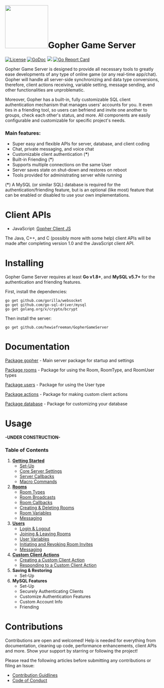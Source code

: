 # <img src="https://raw.githubusercontent.com/hewiefreeman/GopherGameServer/master/Server%20Gopher.png" width="140" height="140">Gopher Game Server

[![License](https://img.shields.io/badge/License-Apache%202.0-blue.svg)](https://opensource.org/licenses/Apache-2.0) [![GoDoc](https://godoc.org/github.com/hewiefreeman/GopherGameServer?status.svg)](https://godoc.org/github.com/hewiefreeman/GopherGameServer) <img src="https://img.shields.io/badge/version-v1.0--beta.1-blue.svg"> [![Go Report Card](https://goreportcard.com/badge/github.com/hewiefreeman/GopherGameServer)](https://goreportcard.com/report/github.com/hewiefreeman/GopherGameServer)

Gopher Game Server is designed to provide all necessary tools to greatly ease developments of any type of online game (or any real-time app/chat). Gopher will handle all server-side synchronizing and data type conversions, therefore, client actions receiving, variable setting, message sending, and other functionalities are unproblematic.

Moreover, Gopher has a built-in, fully customizable SQL client authentication mechanism that manages users' accounts for you. It even ties in a friending tool, so users can befriend and invite one another to groups, check each other's status, and more. All components are easily configurable and customizable for specific project's needs.

### Main features:

 - Super easy and flexible APIs for server, database, and client coding
 - Chat, private messaging, and voice chat
 - Customizable client authentication (**\***)
 - Built-in Friending (**\***)
 - Supports multiple connections on the same User
 - Server saves state on shut-down and restores on reboot
 - Tools provided for administrating server while running

(**\***) A MySQL (or similar SQL) database is required for the authentication/friending feature, but is an optional (like most) feature that can be enabled or disabled to use your own implementations.

# Client APIs

 - JavaScript: [Gopher Client JS](https://github.com/hewiefreeman/GopherClientJS)

The Java, C++, and C (possibly more with some help) client APIs will be made after completing version 1.0 and the JavaScript client API.

# Installing
Gopher Game Server requires at least **Go v1.8+**, and **MySQL v5.7+** for the authentication and friending features.

First, install the dependencies:

    go get github.com/gorilla/websocket
    go get github.com/go-sql-driver/mysql
    go get golang.org/x/crypto/bcrypt

Then install the server:

    go get github.com/hewiefreeman/GopherGameServer

# Documentation

[Package gopher](https://godoc.org/github.com/hewiefreeman/GopherGameServer) - Main server package for startup and settings

[Package rooms](https://godoc.org/github.com/hewiefreeman/GopherGameServer/rooms) - Package for using the Room, RoomType, and RoomUser types

[Package users](https://godoc.org/github.com/hewiefreeman/GopherGameServer/users) - Package for using the User type

[Package actions](https://godoc.org/github.com/hewiefreeman/GopherGameServer/actions) - Package for making custom client actions

[Package database](https://godoc.org/github.com/hewiefreeman/GopherGameServer/database) - Package for customizing your database

# Usage

**-UNDER CONSTRUCTION-**

### Table of Contents

1) [**Getting Started**](https://github.com/hewiefreeman/GopherGameServer/wiki/Getting-Started)
   - [Set-Up](https://github.com/hewiefreeman/GopherGameServer/wiki/Getting-Started#set-up)
   - [Core Server Settings](https://github.com/hewiefreeman/GopherGameServer/wiki/Getting-Started#core-server-settings)
   - [Server Callbacks](https://github.com/hewiefreeman/GopherGameServer/wiki/Getting-Started#server-callbacks)
   - [Macro Commands](https://github.com/hewiefreeman/GopherGameServer/wiki/Getting-Started#macro-commands)
2) [**Rooms**](https://github.com/hewiefreeman/GopherGameServer/wiki/Rooms)
   - [Room Types](https://github.com/hewiefreeman/GopherGameServer/wiki/Rooms#room-types)
   - [Room Broadcasts](https://github.com/hewiefreeman/GopherGameServer/wiki/Rooms#room-broadcasts)
   - [Room Callbacks](https://github.com/hewiefreeman/GopherGameServer/wiki/Rooms#room-callbacks)
   - [Creating & Deleting Rooms](https://github.com/hewiefreeman/GopherGameServer/wiki/Rooms#creating--deleting-rooms)
   - [Room Variables](https://github.com/hewiefreeman/GopherGameServer/wiki/Rooms#room-variables)
   - [Messaging](https://github.com/hewiefreeman/GopherGameServer/wiki/Rooms#messaging)
3) [**Users**](https://github.com/hewiefreeman/GopherGameServer/wiki/Users)
   - [Login & Logout](https://github.com/hewiefreeman/GopherGameServer/wiki/Users#login-and-logout)
   - [Joining & Leaving Rooms](https://github.com/hewiefreeman/GopherGameServer/wiki/Users#joining--leaving-rooms)
   - [User Variables](https://github.com/hewiefreeman/GopherGameServer/wiki/Users#user-variables)
   - [Initiating and Revoking Room Invites](https://github.com/hewiefreeman/GopherGameServer/wiki/Users#initiating-and-revoking-room-invites)
   - [Messaging](https://github.com/hewiefreeman/GopherGameServer/wiki/Users#messaging)
4) [**Custom Client Actions**](https://github.com/hewiefreeman/GopherGameServer/wiki/Custom-Client-Actions)
   - [Creating a Custom Client Action](https://github.com/hewiefreeman/GopherGameServer/wiki/Custom-Client-Actions#creating-a-custom-client-action)
   - [Responding to a Custom Client Action](https://github.com/hewiefreeman/GopherGameServer/wiki/Custom-Client-Actions#responding-to-a-custom-client-action)
6) **Saving & Restoring**
   - Set-Up
5) **MySQL Features**
   - Set-Up
   - Securely Authenticating Clients
   - Customize Authentication Features
   - Custom Account Info
   - Friending

# Contributions
Contributions are open and welcomed! Help is needed for everything from documentation, cleaning up code, performance enhancements, client APIs and more. Show your support by starring or following the project!

Please read the following articles before submitting any contributions or filing an Issue:

 - [Contribution Guidlines](https://github.com/hewiefreeman/GopherGameServer/blob/master/CONTRIBUTING.md)
 - [Code of Conduct](https://github.com/hewiefreeman/GopherGameServer/blob/master/CODE_OF_CONDUCT.md)
